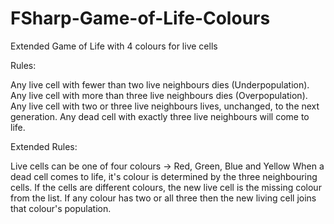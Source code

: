# FSharp-Game-of-Life-Colours

Extended Game of Life with 4 colours for live cells

Rules:

Any live cell with fewer than two live neighbours dies (Underpopulation).
Any live cell with more than three live neighbours dies (Overpopulation).
Any live cell with two or three live neighbours lives, unchanged, to the next generation.
Any dead cell with exactly three live neighbours will come to life.

Extended Rules:

Live cells can be one of four colours -> Red, Green, Blue and Yellow
When a dead cell comes to life, it's colour is determined by the three neighbouring cells.
	If the cells are different colours, the new live cell is the missing colour from the list.
	If any colour has two or all three then the new living cell joins that colour's population.
